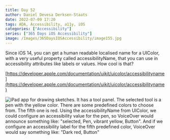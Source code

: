 ```yaml
---
title: Day 52
author: Daniel Devesa Derksen-Staats
date: 2022-07-09 17:20
tags: ADA, Accessibility, a11y, iOS
categories: ["Accessibility"]
series: ["365 Days iOS Accessibility"]
image: /Images/365DaysIOSAccessibility/image155.jpg
---
```


Since iOS 14, you can get a human readable localised name for a UIColor, with a very useful property called accessibilityName, that you can use in accessibility attributes like labels or values. How cool is that? 

[https://developer.apple.com/documentation/uikit/uicolor/accessibilityname](https://developer.apple.com/documentation/uikit/uicolor/accessibilityname)

![iPad app for drawing sketches. It has a tool panel. The selected tool is a pen with the yellow color. There are some predefined colors to choose from. The fifth one is red. Using the accessibilityName from UIColor, we could configure an accessibility value for the pen, so VoiceOver would announce something like: "selected, Pen, vibrant yellow, Button". And if we configure an accessibility label for the fifth predefined color, VoiceOver would say something like: "Dark red, Button"](/Images/365DaysIOSAccessibility/image155.jpg)